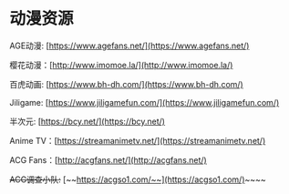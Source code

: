 # 动漫资源

AGE动漫: [https://www.agefans.net/](https://www.agefans.net/)

樱花动漫：[http://www.imomoe.la/](http://www.imomoe.la/)

百虎动画: [https://www.bh-dh.com/](https://www.bh-dh.com/)

Jiligame: [https://www.jiligamefun.com/](https://www.jiligamefun.com/)

半次元: [https://bcy.net/](https://bcy.net/)

Anime TV：[https://streamanimetv.net/](https://streamanimetv.net/)

ACG Fans：[http://acgfans.net/](http://acgfans.net/)

~~ACG调查小队:~~ [~~https://acgso1.com/~~](https://acgso1.com/)~~~~

